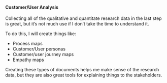 #### Customer/User Analysis

Collecting all of the qualitative and quantitate research data in the last step is great, but it’s not much use if I don’t take the time to understand it.

To do this, I will create things like:

- Process maps
- Customer/User personas
- Customer/user journey maps
- Empathy maps

Creating these types of documents helps me make sense of the research data, but they are also great tools for explaining things to the stakeholders.
